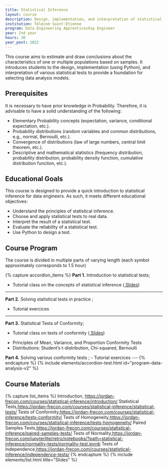 ```yaml
---
title: Statistical Inference
layout: course
description: Design, implementation, and interpretation of statistical tests 
institution: Télécom Saint-Etienne
program: Data Engineering Apprenticeship Engineer
year: 2nd year
hours: 30
year_post: 2022
---
```


This course aims to estimate and draw conclusions about the characteristics of one or multiple populations based on samples. It introduces students to the design, implementation (using Python), and interpretation of various statistical tests to provide a foundation for selecting data analysis models.


## <i class="fas fa-exclamation-triangle"></i> Prerequisites

It is necessary to have prior knowledge in Probability. Therefore, it is advisable to have a solid understanding of the following:

- Elementary Probability concepts (expectation, variance, conditional expectation, etc.).
- Probability distributions (random variables and common distributions, e.g., normal, Bernoulli, etc.).
- Convergence of distributions (law of large numbers, central limit theorem, etc.).
- Descriptive and mathematical statistics (frequency distribution, probability distribution, probability density function, cumulative distribution function, etc.).


## <i class="fas fa-bookmark"></i> Educational Goals

This course is designed to provide a quick introduction to statistical inference for data engineers. As such, it meets different educational objectives:
- Understand the principles of statistical inference.
- Choose and apply statistical tests to real data.
- Interpret the result of a statistical test.
- Evaluate the reliability of a statistical test.
- Use Python to design a test.


## <i class="fas fa-book"></i> Course Program

The course is divided in multiple parts of varying length (each symbol <i class="fas fa-clock"></i> approximately corresponds to 1.5 hour)

{% capture accordion_items %}
<b>Part 1.</b> Introduction to statistical tests;
- Tutorial class on the concepts of statistical inference (<a href="https://jordan-frecon.com/courses/statistical-inference/introduction/"><i class="fas fa-chalkboard"></i> Slides</a>)
---
<b>Part 2.</b> Solving statistical tests in practice <i class="fas fa-clock"></i><i class="fas fa-clock"></i>;
- Tutorial exercices
---
<b>Part 3.</b> Statistical Tests of Conformity;
- Tutorial class on tests of conformity (<a href="https://jordan-frecon.com/courses/statistical-inference/tests-conformity/"><i class="fas fa-chalkboard"></i> Slides</a>)
<ul><li>Principles of Mean, Variance, and Proportion Conformity Tests</li><li>Distributions: Student’s t-distribution, Chi-squared, Bernoulli</li></ul>
<b>Part 4.</b> Solving various conformity tests <i class="fas fa-clock"></i>;
- Tutorial exercices
---
{% endcapture %}
{% include elements/accordion-test.html id="program-data-analysis-v2" %}


## <i class="fas fa-file-download"></i> Course Materials

{% capture list_items %}
Introduction, https://jordan-frecon.com/courses/statistical-inference/introduction/
Statistical Tests,https://jordan-frecon.com/courses/statistical-inference/statistical-tests/
Tests of Conformity,https://jordan-frecon.com/courses/statistical-inference/tests-conformity/
Tests of Homogeneity,https://jordan-frecon.com/courses/statistical-inference/tests-homogeneity/
Paired Samples Tests,https://jordan-frecon.com/courses/statistical-inference/paired-samples-tests/
Tests of Normality,https://jordan-frecon.com/jupyterlite/retro/notebooks/?path=statistical-inference/normality-tests/normality-test.ipynb
Tests of Independence,https://jordan-frecon.com/courses/statistical-inference/independence-tests/ 
{% endcapture %}
{% include elements/list.html title="Slides" %}



